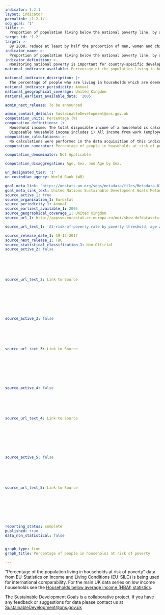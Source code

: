 ```yaml
---
indicator: 1.2.1
layout: indicator
permalink: /1-2-1/
sdg_goal: '1'
title: >-
  Proportion of population living below the national poverty line, by sex and age
target_id: '1.2'
target: >-
  By 2030, reduce at least by half the proportion of men, women and children of all ages living in poverty in all its dimensions according to national definitions
indicator_name: >-
  Proportion of population living below the national poverty line, by sex and age
indicator_definition: >-
  Monitoring national poverty is important for country-specific development agendas. National poverty lines are used to make more accurate estimates of poverty consistent with the country’s specific economic and social circumstances, and are not intended for international comparisons of poverty rates.
national_indicator_available: Percentage of the population living in households at risk of poverty

national_indicator_description: |+
  The percentage of people who are living in households which are deemed at risk of poverty in the national context. Monitoring national poverty is important for country-specific development agendas. National poverty lines are used to make more accurate estimates of poverty consistent with the country’s specific economic and social circumstances, and are not intended for international comparisons of poverty rates.
national_indicator_periodicity: Annual
national_geographical_coverage: United Kingdom
national_earliest_available_data: '2005'

admin_next_release: To be announced

admin_contact_details: SustainableDevelopment@ons.gov.uk
computation_units: Percentage (%)
computation_definitions: |+
  Household income: The total disposable income of a household is calculated by adding together the personal income received by all of household members plus income received at household level. Missing income information is imputed. &nbsp 
  Disposable household income includes i) All income from work (employee wages and self-employment earnings), ii) Private income from investment and property, iii) Transfers between households, iv) All social transfers received in cash including old-age pensions  Note: Some of the income components are mandatory only from 2007: Imputed rent, Interest paid on mortgage, and v) Employer's social insurance contributions. From the 2007 year on, all countries have to supply gross income information.<br><br>The current definition of total household disposable income used for the calculation of EU-SILC based indicators excludes i)  Imputed rent - i.e. money that one saves on full (market) rent by living in one's own accommodation or in accommodation rented at a price that is lower than the market rent, and ii) Non monetary income components, in particular value of goods produced for own consumption, social transfers in kind and non-cash employee income except company cars.<br><br>Equivalence scale: To take into account the impact of differences in household size and composition, the total disposable household income is "equivalised". The equivalised income attributed to each member of the household is calculated by dividing the total disposable income of the household by the equivalisation factor. Equivalisation factors can be determined in various ways. Eurostat applies an equivalisation factor calculated according to the OECD-modified scale first proposed in 1994 - which gives a weight of 1.0 to the first person aged 14 or more, a weight of 0.5 to other persons aged 14 or more and a weight of 0.3 to persons aged 0-13.<br><br>Household: A 'private household' means "a person living alone or a group of people who live together in the same private dwelling and share expenditures, including the joint provision of the essentials of living". EU-SILC implementing regulation number 1983/2003 on updated definitions, defines households in terms of sharing household expenses and (for non-permanent members) in terms of duration of stay and (for temporarily absent members) in terms of duration of absence. Definitions sourced from “Income and Living Conditions” Metadata (Eurostat).
computation_calculations: >-
  No calculations were performed in the data acquisition of this indicator as appropriate data was readily available in the final format specified by this indicator. For insight into the details of potential calculations please refer to the original source metadata or source contact.
computation_numerator: Percentage of people in households at risk of poverty

computation_denominator: Not Applicable 

computation_disaggregation: Age, Sex, and Age by Sex.

un_designated_tier: '1'
un_custodian_agency: World Bank (WB)

goal_meta_link: 'https://unstats.un.org/sdgs/metadata/files/Metadata-01-02-01.pdf '
goal_meta_link_text: United Nations Sustainable Development Goals Metadata (PDF 98.2 KB)
source_active_1: true
source_organisation_1: Eurostat
source_periodicity_1: Annual
source_earliest_available_1: 2005
source_geographical_coverage_1: United Kingdom
source_url_1: http://appsso.eurostat.ec.europa.eu/nui/show.do?dataset=ilc_li02&lang=en

source_url_text_1: 'At-risk-of-poverty rate by poverty threshold, age and sex - EU-SILC survey'

source_release_date_1: 19-12-2017
source_next_release_1: TBC
source_statistical_classification_1: Non-Official
source_active_2: false






source_url_text_2: Link to Source








source_active_3: false






source_url_text_3: Link to Source








source_active_4: false






source_url_text_4: Link to Source








source_active_5: false






source_url_text_5: Link to Source








reporting_status: complete
published: true
data_non_statistical: false


graph_type: line
graph_title: Percentage of people in households at risk of poverty

---
```

"Percentage of the population living in households at risk of poverty" data from EU-Statistics on Income and Living Conditions (EU-SILC) is being used for international comparability. For the main UK data series on low income households see the [Households below average income (HBAI) statistics](https://www.gov.uk/government/collections/households-below-average-income-hbai--2).

The Sustainable Development Goals is a collaborative project, if you have any feedback or suggestions for data please contact us at <SustainableDevelopment@ons.gov.uk>


